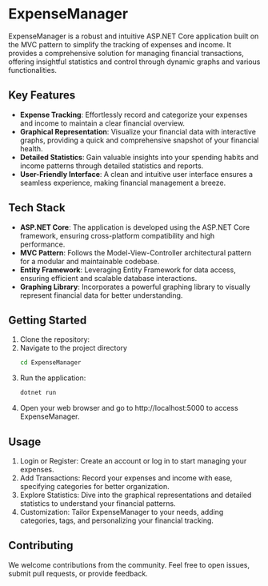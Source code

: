 # ExpenseManager
ExpenseManager is a robust and intuitive ASP.NET Core application built on the MVC pattern to simplify the tracking of expenses and income. It provides a comprehensive solution for managing financial transactions, offering insightful statistics and control through dynamic graphs and various functionalities.

## Key Features
* **Expense Tracking**: Effortlessly record and categorize your expenses and income to maintain a clear financial overview.
* **Graphical Representation**: Visualize your financial data with interactive graphs, providing a quick and comprehensive snapshot of your financial health.
* **Detailed Statistics**: Gain valuable insights into your spending habits and income patterns through detailed statistics and reports.
* **User-Friendly Interface**: A clean and intuitive user interface ensures a seamless experience, making financial management a breeze.

## Tech Stack
* **ASP.NET Core**: The application is developed using the ASP.NET Core framework, ensuring cross-platform compatibility and high performance.
* **MVC Pattern**: Follows the Model-View-Controller architectural pattern for a modular and maintainable codebase.
* **Entity Framework**: Leveraging Entity Framework for data access, ensuring efficient and scalable database interactions.
* **Graphing Library**: Incorporates a powerful graphing library to visually represent financial data for better understanding.

## Getting Started
1. Clone the repository:
2. Navigate to the project directory
   ```bash
   cd ExpenseManager
3. Run the application:
   ```bash
   dotnet run
4. Open your web browser and go to http://localhost:5000 to access ExpenseManager.

## Usage
1. Login or Register: Create an account or log in to start managing your expenses.
2. Add Transactions: Record your expenses and income with ease, specifying categories for better organization.
3. Explore Statistics: Dive into the graphical representations and detailed statistics to understand your financial patterns.
4. Customization: Tailor ExpenseManager to your needs, adding categories, tags, and personalizing your financial tracking.

## Contributing
We welcome contributions from the community. Feel free to open issues, submit pull requests, or provide feedback.

